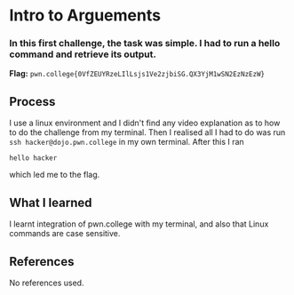 # Intro to Arguements

### In this first challenge, the task was simple. I had to run a hello command and retrieve its output.

**Flag:** `pwn.college{0VfZEUYRzeLIlLsjs1Ve2zjbiSG.QX3YjM1wSN2EzNzEzW}`

## Process
I use a linux environment and I didn't find any video explanation as to how to do the challenge from my terminal. Then I realised all I had to do was run 
`ssh hacker@dojo.pwn.college`
in my own terminal.
After this I ran 
```
hello hacker
```
which led me to the flag.

## What I learned

I learnt integration of pwn.college with my terminal, and also that Linux commands are case sensitive.

## References
No references used.
